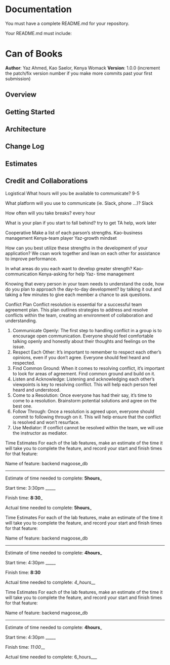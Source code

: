 # Documentation

You must have a complete README.md for your repository.

Your README.md must include:

# Can of Books

**Author**: Yaz Ahmed, Kao Saelor, Kenya Womack
**Version**: 1.0.0 (increment the patch/fix version number if you make more commits past your first submission)

## Overview
<!-- Provide a high level overview of what this application is and why you are building it, beyond the fact that it's an assignment for this class. (i.e. What's your problem domain?) -->

## Getting Started
<!-- What are the steps that a user must take in order to build this app on their own machine and get it running? -->

## Architecture
<!-- Provide a detailed description of the application design. What technologies (languages, libraries, etc) you're using, and any other relevant design information. -->

## Change Log
<!-- Use this area to document the iterative changes made to your application as each feature is successfully implemented. Use time stamps. Here's an example:

01-01-2001 4:59pm - Application now has a fully-functional express server, with a GET route for the location resource. -->

## Estimates
<!-- See below -->

## Credit and Collaborations
<!-- Give credit (and a link) to other people or resources that helped you build this application. -->

Logistical
What hours will you be available to communicate?
9-5

What platform will you use to communicate (ie. Slack, phone …)?
Slack

How often will you take breaks?
every hour

What is your plan if you start to fall behind?
try to get TA help, work later

Cooperative
Make a list of each parson’s strengths.
Kao-business management
Kenya-team player
Yaz-growth mindset

How can you best utilize these strengths in the development of your application?
We csan work together and lean on each other for assistance to improve performance.

In what areas do you each want to develop greater strength?
Kao- communication
Kenya-asking for help
Yaz- time management

Knowing that every person in your team needs to understand the code, how do you plan to approach the day-to-day development?
by talking it out and taking a few minutes to give each member a chance to ask questions.

Conflict Plan
Conflict resolution is essential for a successful team agreement plan. This plan outlines strategies to address and resolve conflicts within the team, creating an environment of collaboration and understanding.
1. Communicate Openly: The first step to handling conflict in a group is to encourage open communication. Everyone should feel comfortable talking openly and honestly about their thoughts and feelings on the issue.
2. Respect Each Other: It’s important to remember to respect each other’s opinions, even if you don’t agree. Everyone should feel heard and respected.
3. Find Common Ground: When it comes to resolving conflict, it’s important to look for areas of agreement. Find common ground and build on it.
4. Listen and Acknowledge: Listening and acknowledging each other’s viewpoints is key to resolving conflict. This will help each person feel heard and understood.
5. Come to a Resolution: Once everyone has had their say, it’s time to come to a resolution. Brainstorm potential solutions and agree on the best one.
6. Follow Through: Once a resolution is agreed upon, everyone should commit to following through on it. This will help ensure that the conflict is resolved and won’t resurface.
7. Use Mediator: If conflict cannot be resolved within the team, we will use the instructor as mediator.


Time Estimates
For each of the lab features, make an estimate of the time it will take you to complete the feature, and record your start and finish times for that feature:

Name of feature: backend magoose_db
________________________________

Estimate of time needed to complete: __5hours___

Start time: 3:30pm _____

Finish time: __8:30___

Actual time needed to complete: __5hours___

Time Estimates
For each of the lab features, make an estimate of the time it will take you to complete the feature, and record your start and finish times for that feature:

Name of feature: backend magoose_db
________________________________

Estimate of time needed to complete: __4hours___

Start time: 4:30pm _____

Finish time: __8:30__

Actual time needed to complete: _4_hours___

Time Estimates
For each of the lab features, make an estimate of the time it will take you to complete the feature, and record your start and finish times for that feature:

Name of feature: backend magoose_db
________________________________

Estimate of time needed to complete: __4hours___

Start time: 4:30pm _____

Finish time: _11:00___

Actual time needed to complete: 6_hours___

